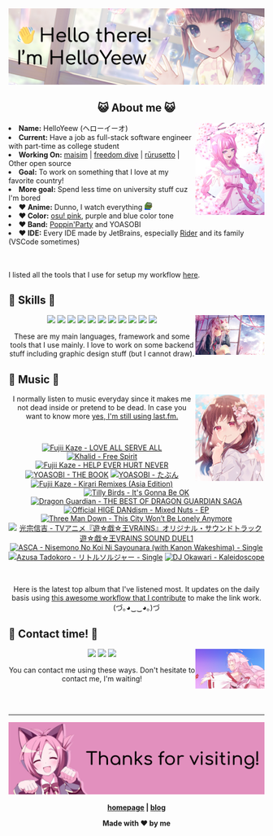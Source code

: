 <img src="welcome-banner.png" alt="Welcome!">

<h2 align="center">😺 About me 😺</h2> 
<img src="helloyeewchan.jpg" width="27%" align="right">
<li><b>Name:</b> HelloYeew (ヘローイーオ)</li>
<li><b>Current:</b> Have a job as full-stack software engineer with part-time as college student</li>
<li><b>Working On:</b> <a href="https://github.com/HelloYeew/maisim">maisim</a> | <a href="https://github.com/HelloYeew/freedom-dive">freedom dive</a> | <a href="https://github.com/Rurusetto/rurusetto">rūrusetto</a> | Other open source</li>
<li><b>Goal:</b> To work on something that I love at my favorite country!</li>
<li><b>More goal:</b> Spend less time on university stuff cuz I'm bored</li>
<li><b>❤️ Anime:</b> Dunno, I watch everything <img src="twitch-emoji/YEP.png" width="3%" vertical-align="middle"></li>
<li><b>❤️ Color:</b> <a href="https://www.color-hex.com/color-palette/104633">osu! pink</a>, purple and blue color tone</li>
<li><b>❤️ Band:</b> <a href="https://bandori.fandom.com/wiki/Poppin%27Party">Poppin'Party</a> and YOASOBI</li>
<li><b>❤️ IDE:</b> Every IDE made by JetBrains, especially <a href="https://www.jetbrains.com/rider/">Rider</a> and its family</li> (VSCode sometimes)
<br>
<br>
<br>

<p>I listed all the tools that I use for setup my workflow <a href="https://github.com/HelloYeew/workflow-setup">here</a>.</p>

## 📇 Skills 📇

<img src="knowledge-pic.png" width="27%" align="right">
<p align="center"><img src="https://img.shields.io/badge/-python-3776AB.svg?&style=for-the-badge&logo=python&logoColor=white"/> <img src="https://img.shields.io/badge/-django-092E20.svg?&style=for-the-badge&logo=django&logoColor=white"/> <img src="https://img.shields.io/badge/-csharp-239120.svg?&style=for-the-badge&logo=csharp&logoColor=white"/> <img src="https://img.shields.io/badge/-javascript-F7DF1E.svg?&style=for-the-badge&logo=javascript&logoColor=black"/> <img src="https://img.shields.io/badge/java-007396.svg?&style=for-the-badge&logo=java&logoColor=white"/> <img src="https://img.shields.io/badge/-html5-E34F26.svg?&style=for-the-badge&logo=html5&logoColor=white"/> <img src="https://img.shields.io/badge/-css3-1572B6.svg?&style=for-the-badge&logo=css3&logoColor=white"/> <img src="https://img.shields.io/badge/-nginx-009639.svg?&style=for-the-badge&logo=nginx&logoColor=white"/> <img src="https://img.shields.io/badge/-digitalocean-0080FF.svg?&style=for-the-badge&logo=digitalocean&logoColor=white"/> <img src="https://img.shields.io/badge/-svelte-FF3E00.svg?&style=for-the-badge&logo=svelte&logoColor=white"/> <img src="https://img.shields.io/badge/-tailwind CSS-06B6D4.svg?&style=for-the-badge&logo=Tailwind CSS&logoColor=white"/>

<p align="center">These are my main languages, framework and some tools that I use mainly. I love to work on some backend stuff including graphic design stuff (but I cannot draw).</p>

## 🎵 Music 🎵

<img src="music-pic.png" width="27%" align="right">

<p align="center">I normally listen to music everyday since it makes me not dead inside or pretend to be dead. In case you want to know more <a href="https://www.last.fm/user/HelloYeew">yes, I'm still using last.fm.</p>
  
<br>

<!-- lastfm -->
<p align="center"><a href="https://www.last.fm/music/Fujii+Kaze/LOVE+ALL+SERVE+ALL"><img src="https://lastfm.freetls.fastly.net/i/u/64s/655bd5687606d09c451cca7780e2ac9b.jpg" title="Fujii Kaze - LOVE ALL SERVE ALL"></a> <a href="https://www.last.fm/music/Khalid/Free+Spirit"><img src="https://lastfm.freetls.fastly.net/i/u/64s/20536b4149df70b97dca0e6374a608a3.jpg" title="Khalid - Free Spirit"></a> <a href="https://www.last.fm/music/Fujii+Kaze/HELP+EVER+HURT+NEVER"><img src="https://lastfm.freetls.fastly.net/i/u/64s/e002848250653c619a9dc2169ab49d9a.jpg" title="Fujii Kaze - HELP EVER HURT NEVER"></a> <a href="https://www.last.fm/music/YOASOBI/THE+BOOK"><img src="https://lastfm.freetls.fastly.net/i/u/64s/fa296c5fe279315fbe5cbf3caee2d4b9.jpg" title="YOASOBI - THE BOOK"></a> <a href="https://www.last.fm/music/YOASOBI/%E3%81%9F%E3%81%B6%E3%82%93"><img src="https://lastfm.freetls.fastly.net/i/u/64s/ccc3a0f04e09fe273415511de88af4b0.jpg" title="YOASOBI - たぶん"></a> <a href="https://www.last.fm/music/Fujii+Kaze/Kirari+Remixes+(Asia+Edition)"><img src="https://lastfm.freetls.fastly.net/i/u/64s/0678214fac17c43d63d52be1198aa64e.jpg" title="Fujii Kaze - Kirari Remixes (Asia Edition)"></a> <a href="https://www.last.fm/music/Tilly+Birds/It%27s+Gonna+Be+OK"><img src="https://lastfm.freetls.fastly.net/i/u/64s/b7593300111c35e999143dd2053c253a.jpg" title="Tilly Birds - It's Gonna Be OK"></a> <a href="https://www.last.fm/music/Dragon+Guardian/THE+BEST+OF+DRAGON+GUARDIAN+SAGA"><img src="https://lastfm.freetls.fastly.net/i/u/64s/ae1e60e70ebf725265343b85764a60ca.jpg" title="Dragon Guardian - THE BEST OF DRAGON GUARDIAN SAGA"></a> <a href="https://www.last.fm/music/Official+HIGE+DANdism/Mixed+Nuts+-+EP"><img src="https://lastfm.freetls.fastly.net/i/u/64s/ea58479bc6fd89a25fc55e0276a58b2d.jpg" title="Official HIGE DANdism - Mixed Nuts - EP"></a> <a href="https://www.last.fm/music/Three+Man+Down/This+City+Won%E2%80%99t+Be+Lonely+Anymore"><img src="https://lastfm.freetls.fastly.net/i/u/64s/c7679e64ca979ff9ffef32475d61dfed.jpg" title="Three Man Down - This City Won’t Be Lonely Anymore"></a> <a href="https://www.last.fm/music/%E5%85%89%E5%AE%97%E4%BF%A1%E5%90%89/TV%E3%82%A2%E3%83%8B%E3%83%A1%E3%80%8E%E9%81%8A%E2%98%86%E6%88%AF%E2%98%86%E7%8E%8BVRAINS%E3%80%8F%E3%82%AA%E3%83%AA%E3%82%B7%E3%82%99%E3%83%8A%E3%83%AB%E3%83%BB%E3%82%B5%E3%82%A6%E3%83%B3%E3%83%88%E3%82%99%E3%83%88%E3%83%A9%E3%83%83%E3%82%AF+%E9%81%8A%E2%98%86%E6%88%AF%E2%98%86%E7%8E%8BVRAINS+SOUND+DUEL1"><img src="https://lastfm.freetls.fastly.net/i/u/64s/1d9c94f54dd0b9b85a5a2d7daf817718.jpg" title="光宗信吉 - TVアニメ『遊☆戯☆王VRAINS』オリジナル・サウンドトラック 遊☆戯☆王VRAINS SOUND DUEL1"></a> <a href="https://www.last.fm/music/ASCA/Nisemono+No+Koi+Ni+Sayounara+(with+Kanon+Wakeshima)+-+Single"><img src="https://lastfm.freetls.fastly.net/i/u/64s/0e16ccd2047e7b4c8fd7b0653e165bb3.png" title="ASCA - Nisemono No Koi Ni Sayounara (with Kanon Wakeshima) - Single"></a> <a href="https://www.last.fm/music/Azusa+Tadokoro/%E3%83%AA%E3%83%88%E3%83%AB%E3%82%BD%E3%83%AB%E3%82%B8%E3%83%A3%E3%83%BC+-+Single"><img src="https://lastfm.freetls.fastly.net/i/u/64s/79b45cf16a1dffd65ffb11d8fd7ad00a.jpg" title="Azusa Tadokoro - リトルソルジャー - Single"></a> <a href="https://www.last.fm/music/DJ+Okawari/Kaleidoscope"><img src="https://lastfm.freetls.fastly.net/i/u/64s/34a208d9e3c3bbb77da5cb3160c457e1.jpg" title="DJ Okawari - Kaleidoscope"></a> </p>

<br>

<p align="center">Here is the latest top album that I've listened most. It updates on the daily basis using <a href="https://github.com/melipass/lastfm-to-markdown/">this awesome workflow that I contribute</a> to make the link work. (づ｡◕‿‿◕｡)づ</p>

## 📝 Contact time! 📝

<img src="contact-pic.png" width="27%" align="right">

<p align="center"><a href="https://twitter.com/nonggummud" target="_blank"><img src="https://img.shields.io/badge/-nonggummud-1DA1F2.svg?&style=for-the-badge&logo=Twitter&logoColor=white"/></a> <a href="https://www.linkedin.com/in/helloyeew" target="_blank"><img src="https://img.shields.io/badge/-helloyeew-0A66C2.svg?&style=for-the-badge&logo=linkedin&logoColor=white"/></a> <a href="https://peerlist.io/helloyeew"><img src="https://img.shields.io/badge/-peerlist-00AA45.svg?&style=for-the-badge"/></a></p>

<p align="center">You can contact me using these ways. Don't hesitate to contact me, I'm waiting!</p>
<br>
<br>

---

<img src="bye-banner.png" alt="Thanks for visiting!">

<p align="center"><b><a href="https://www.helloyeew.dev">homepage</a> | <b><a href="https://story.helloyeew.dev/">blog</a></p>

<p align="center">Made with ❤️ by me</p>

